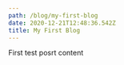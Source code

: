 ```yaml
---
path: /blog/my-first-blog
date: 2020-12-21T12:48:36.542Z
title: My First Blog
---
```

First test posrt content